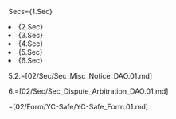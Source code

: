 Secs={1.Sec}<li>{2.Sec}<li>{3.Sec}<li>{4.Sec}<li>{5.Sec}<li>{6.Sec}

5.2.=[02/Sec/Sec_Misc_Notice_DAO.01.md]

6.=[02/Sec/Sec_Dispute_Arbitration_DAO.01.md]

=[02/Form/YC-Safe/YC-Safe_Form.01.md]